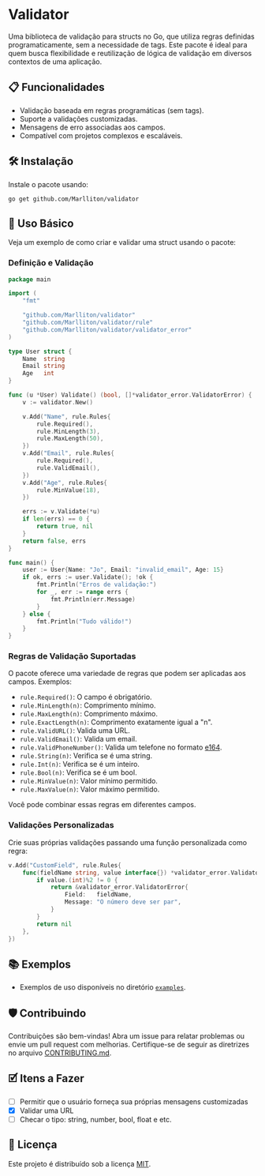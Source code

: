 # Validator

Uma biblioteca de validação para structs no Go, que utiliza regras definidas programaticamente, sem a necessidade de tags. Este pacote é ideal para quem busca flexibilidade e reutilização de lógica de validação em diversos contextos de uma aplicação.

## 📋 Funcionalidades

- Validação baseada em regras programáticas (sem tags).
- Suporte a validações customizadas.
- Mensagens de erro associadas aos campos.
- Compatível com projetos complexos e escaláveis.

## 🛠️ Instalação

Instale o pacote usando:

```bash
go get github.com/Marlliton/validator
```

## 🚀 Uso Básico

Veja um exemplo de como criar e validar uma struct usando o pacote:

### Definição e Validação

```go
package main

import (
	"fmt"

	"github.com/Marlliton/validator"
	"github.com/Marlliton/validator/rule"
	"github.com/Marlliton/validator/validator_error"
)

type User struct {
	Name  string
	Email string
	Age   int
}

func (u *User) Validate() (bool, []*validator_error.ValidatorError) {
	v := validator.New()

	v.Add("Name", rule.Rules{
		rule.Required(),
		rule.MinLength(3),
		rule.MaxLength(50),
	})
	v.Add("Email", rule.Rules{
		rule.Required(),
		rule.ValidEmail(),
	})
	v.Add("Age", rule.Rules{
		rule.MinValue(18),
	})

	errs := v.Validate(*u)
	if len(errs) == 0 {
		return true, nil
	}
	return false, errs
}

func main() {
	user := User{Name: "Jo", Email: "invalid_email", Age: 15}
	if ok, errs := user.Validate(); !ok {
		fmt.Println("Erros de validação:")
		for _, err := range errs {
			fmt.Println(err.Message)
		}
	} else {
		fmt.Println("Tudo válido!")
	}
}
```

### Regras de Validação Suportadas

O pacote oferece uma variedade de regras que podem ser aplicadas aos campos. Exemplos:

- `rule.Required()`: O campo é obrigatório.
- `rule.MinLength(n)`: Comprimento mínimo.
- `rule.MaxLength(n)`: Comprimento máximo.
- `rule.ExactLength(n)`: Comprimento exatamente igual a "n".
- `rule.ValidURL()`: Valida uma URL.
- `rule.ValidEmail()`: Valida um email.
- `rule.ValidPhoneNumber()`: Valida um telefone no formato [e164](https://en.wikipedia.org/wiki/E.164).
- `rule.String(n)`: Verifica se é uma string.
- `rule.Int(n)`: Verifica se é um inteiro.
- `rule.Bool(n)`: Verifica se é um bool.
- `rule.MinValue(n)`: Valor mínimo permitido.
- `rule.MaxValue(n)`: Valor máximo permitido.

Você pode combinar essas regras em diferentes campos.

### Validações Personalizadas

Crie suas próprias validações passando uma função personalizada como regra:

```go
v.Add("CustomField", rule.Rules{
	func(fieldName string, value interface{}) *validator_error.ValidatorError {
		if value.(int)%2 != 0 {
			return &validator_error.ValidatorError{
				Field:   fieldName,
				Message: "O número deve ser par",
			}
		}
		return nil
	},
})
```

## 📚 Exemplos

- Exemplos de uso disponíveis no diretório [`examples`](./examples).

## 🛡️ Contribuindo

Contribuições são bem-vindas! Abra um issue para relatar problemas ou envie um pull request com melhorias. Certifique-se de seguir as diretrizes no arquivo [CONTRIBUTING.md](./CONTRIBUTING.md).

## 🗹 Itens a Fazer

- [ ] Permitir que o usuário forneça sua próprias mensagens customizadas
- [x] Validar uma URL
- [ ] Checar o tipo: string, number, bool, float e etc.

## 📄 Licença

Este projeto é distribuído sob a licença [MIT](./LICENSE).
